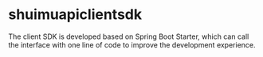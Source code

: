 # shuimuapiclientsdk
The client SDK is developed based on Spring Boot Starter, which can call the interface with one line of code to improve the development experience.
